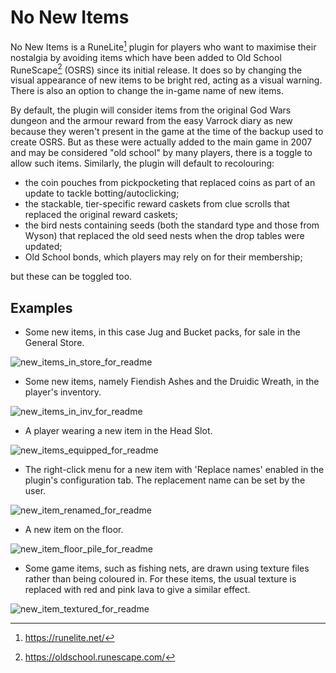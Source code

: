 # No New Items
No New Items is a RuneLite[^runelite] plugin for players who want to maximise their nostalgia by avoiding items which have been added to Old School RuneScape[^osrs] (OSRS) since its initial release. It does so by changing the visual appearance of new items to be bright red, acting as a visual warning. There is also an option to change the in-game name of new items.

By default, the plugin will consider items from the original God Wars dungeon and the armour reward from the easy Varrock diary as new because they weren't present in the game at the time of the backup used to create OSRS. But as these were actually added to the main game in 2007 and may be considered "old school" by many players, there is a toggle to allow such items. Similarly, the plugin will default to recolouring:
- the coin pouches from pickpocketing that replaced coins as part of an update to tackle botting/autoclicking;
- the stackable, tier-specific reward caskets from clue scrolls that replaced the original reward caskets;
- the bird nests containing seeds (both the standard type and those from Wyson) that replaced the old seed nests when the drop tables were updated;
- Old School bonds, which players may rely on for their membership;

but these can be toggled too.

## Examples

- Some new items, in this case Jug and Bucket packs, for sale in the General Store.

![new_items_in_store_for_readme](https://user-images.githubusercontent.com/30214370/235098306-34ecb51a-d594-4fd4-a155-b3824a8696d4.png)

- Some new items, namely Fiendish Ashes and the Druidic Wreath, in the player's inventory.

![new_items_in_inv_for_readme](https://user-images.githubusercontent.com/30214370/235099220-49e1b99b-9425-463e-84f3-c28020701049.png)

- A player wearing a new item in the Head Slot.

![new_items_equipped_for_readme](https://user-images.githubusercontent.com/30214370/235100439-12bf53e8-9c38-4fcb-9773-e144b16a0feb.png)

- The right-click menu for a new item with 'Replace names' enabled in the plugin's configuration tab. The replacement name can be set by the user.

![new_item_renamed_for_readme](https://user-images.githubusercontent.com/30214370/235101000-b7bbcb02-d018-4cb0-b9fb-dae80d96a59d.png)

- A new item on the floor.

![new_item_floor_pile_for_readme](https://user-images.githubusercontent.com/30214370/235109456-cea696bf-4e06-4b6b-9dd4-b00e241bace0.png)


- Some game items, such as fishing nets, are drawn using texture files rather than being coloured in. For these items, the usual texture is replaced with red and pink lava to give a similar effect.

![new_item_textured_for_readme](https://user-images.githubusercontent.com/30214370/235101805-8086a8f6-c4b5-4acc-b630-71d1384d340b.png)






[^runelite]: https://runelite.net/

[^osrs]: https://oldschool.runescape.com/
